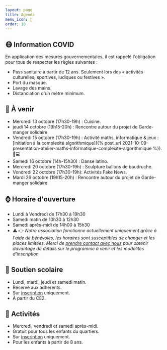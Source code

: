 ```yaml
---
layout: page
title: Agenda
menu_icon: 📅
order: 10
---
```


## 😷 Information COVID

En application des mesures gouvernementales, il est rappelé l'obligation pour tous de respecter les règles suivantes :
* Pass sanitaire à partir de 12 ans. Seulement lors des « activités culturelles, sportives, ludiques ou festives ».
* Port du masque.
* Lavage des mains.
* Distanciation d'un mètre minimum.

## 📝 À venir

* Mercredi 13 octobre (17h30-19h) : Cuisine.
* jeudi 14 octobre (19h15-20h) : Rencontre autour du projet de Garde-manger solidaire. 
* Vendredi 15 octobre (17h30-19h) : Activité maths, informatique & jeux : [initiation à la complexité algorithmique]({% post_url 2021-10-09-presentation-atelier-maths-informatique-complexite-algorithmique %}). 🎲💻
* Samedi 16 octobre (14h-15h30) : Danse latino.
* Mercredi 20 octobre (17h30-19h) : Sculpture ballons de baudruche.
* Vendredi 22 octobre (17h30-19h): Activités Fake News.
* Mardi 26 octobre (19h15-20h) : Rencontre autour du projet de Garde-manger solidaire. 

## ⌚ Horaire d'ouverture

* Lundi à Vendredi de 17h30 à 19h30
* Samedi matin de 10h30 à 12h30
* Samedi après-midi de 14h00 à 15h30
* ⚠️ 👉 *Notre association fonctionne actuellement uniquement grâce à l'aide de bénévoles, les horaires sont susceptibles de changer et les places limitées. Merci de [prendre contact avec nous](#footer) pour obtenir davantage de détails sur le programme à venir et les modalités d'inscription.*

## 🎒 Soutien scolaire

* Lundi, mardi, jeudi et samedi matin.
* Réservé aux adhérents.
* Sur [inscription](#footer) uniquement.
* À partir du CE2.

## 🎨 Activités

* Mercredi, vendredi et samedi après-midi.
* Gratuit pour tous les enfants du quartiers.
* Sur [inscription](#footer) uniquement.
* Pour les enfants à partir de 8 ans.
